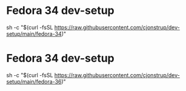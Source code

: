 # Fedora 34 dev-setup

sh -c "$(curl -fsSL https://raw.githubusercontent.com/cjonstrup/dev-setup/main/fedora-34)"


# Fedora 34 dev-setup

sh -c "$(curl -fsSL https://raw.githubusercontent.com/cjonstrup/dev-setup/main/fedora-36)"
